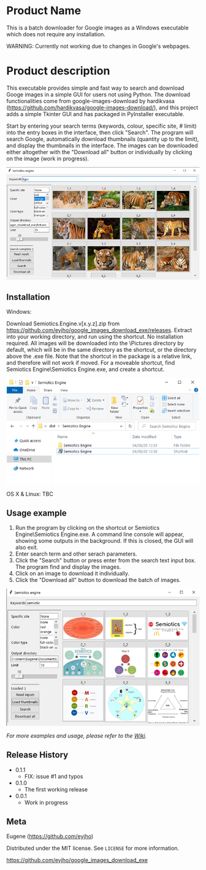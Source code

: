 # Product Name

This is a batch downloader for Google images as a Windows executable which does not require any installation.

WARNING: Currently not working due to changes in Google's webpages.

# Product description

This executable provides simple and fast way to search and download Googe images in a simple GUI for users not using Python. The download functionalities come from google-images-download by hardikvasa (https://github.com/hardikvasa/google-images-download/), and this project adds a simple Tkinter GUI and has packaged in PyInstaller executable.

Start by entering your search terms (keywords, colour, specific site, # limit) into the entry boxes in the interface, then click "Search". The program will search Google, automatically download thumbnails (quantity up to the limit), and display the thumbnails in the interface. The images can be downloaded either altogether with the "Download all" button or individually by clicking on the image (work in progress).

![](interface.png)

## Installation

Windows:

Download Semiotics.Engine.v[x.y.z].zip from https://github.com/eyjho/google_images_download_exe/releases. Extract into your working directory, and run using the shortcut. No installation required. All images will be downloaded into the \Pictures directory by default, which will be in the same directory as the shortcut, or the directory above the .exe file. Note that the shortcut in the package is a relative link, and therefore will not work if moved. For a moveable shortcut, find Semiotics Engine\Semiotics Engine.exe, and create a shortcut.

![](directory.png)

OS X & Linux: TBC

## Usage example
1. Run the program by clicking on the shortcut or Semiotics Engine\Semiotics Engine.exe. A command line console will appear, showing some outputs in the background. If this is closed, the GUI will also exit.
1. Enter search term and other serach parameters.
2. Click the "Search" button or press enter from the search text input box. The program find and display the images.
3. Click on an image to download it individually.
4. Click the "Download all" button to download the batch of images.

![](gui_search.png)

_For more examples and usage, please refer to the [Wiki][wiki]._

## Release History

* 0.1.1
    * FIX: issue #1 and typos
* 0.1.0
    * The first working release
* 0.0.1
    * Work in progress

## Meta

Eugene (https://github.com/eyjho)

Distributed under the MIT license. See ``LICENSE`` for more information.

https://github.com/eyjho/google_images_download_exe

<!-- Markdown link & img dfn's -->
[npm-image]: https://img.shields.io/npm/v/datadog-metrics.svg?style=flat-square
[npm-url]: https://npmjs.org/package/datadog-metrics
[npm-downloads]: https://img.shields.io/npm/dm/datadog-metrics.svg?style=flat-square
[wiki]: https://github.com/yourname/yourproject/wiki
